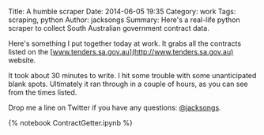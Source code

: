 Title: A humble scraper
Date: 2014-06-05 19:35
Category: work
Tags: scraping, python
Author: jacksongs
Summary: Here's a real-life python scraper to collect South Australian government contract data. 

Here's something I put together today at work. It grabs all the contracts listed on the [www.tenders.sa.gov.au](http://www.tenders.sa.gov.au) website.

It took about 30 minutes to write. I hit some trouble with some unanticipated blank spots. Ultimately it ran through in a couple of hours, as you can see from the times listed.

Drop me a line on Twitter if you have any questions: [@jacksongs](http://www.twitter.com/jacksongs).

{% notebook ContractGetter.ipynb %}
